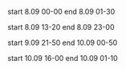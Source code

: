 start 8.09 00-00
end 8.09 01-30

start 8.09 13-20
end 8.09 23-00

start 9.09 21-50
end 10.09 00-50

start 10.09 16-00 
end 10.09 01-10
